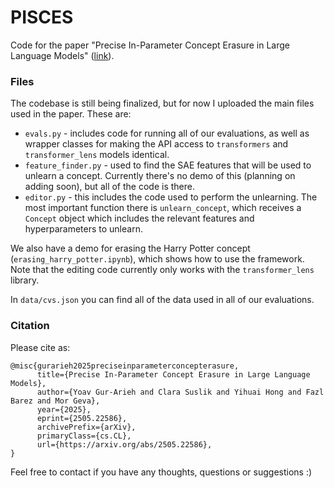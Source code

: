 # PISCES
Code for the paper "Precise In-Parameter Concept Erasure in Large Language Models" ([link](https://arxiv.org/pdf/2505.22586)).

### Files
The codebase is still being finalized, but for now I uploaded the main files used in the paper. These are:
- `evals.py` - includes code for running all of our evaluations, as well as wrapper classes for making the API access to `transformers` and `transformer_lens` models identical.
- `feature_finder.py` - used to find the SAE features that will be used to unlearn a concept. Currently there's no demo of this (planning on adding soon), but all of the code is there.
- `editor.py` - this includes the code used to perform the unlearning. The most important function there is `unlearn_concept`, which receives a `Concept` object which includes the relevant features and hyperparameters to unlearn.

We also have a demo for erasing the Harry Potter concept (`erasing_harry_potter.ipynb`), which shows how to use the framework. Note that the editing code currently only works with the `transformer_lens` library.

In `data/cvs.json` you can find all of the data used in all of our evaluations.

### Citation
Please cite as:

```
@misc{gurarieh2025preciseinparameterconcepterasure,
      title={Precise In-Parameter Concept Erasure in Large Language Models}, 
      author={Yoav Gur-Arieh and Clara Suslik and Yihuai Hong and Fazl Barez and Mor Geva},
      year={2025},
      eprint={2505.22586},
      archivePrefix={arXiv},
      primaryClass={cs.CL},
      url={https://arxiv.org/abs/2505.22586}, 
}
```


Feel free to contact if you have any thoughts, questions or suggestions :)